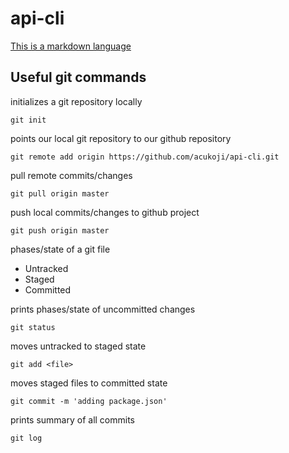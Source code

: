 # api-cli

[This is a markdown language](http://www.unexpected-vortices.com/sw/rippledoc/quick-markdown-example.html)

## Useful git commands

initializes a git repository locally

`git init`

points our local git repository to our github repository

`git remote add origin https://github.com/acukoji/api-cli.git`

pull remote commits/changes

`git pull origin master`

push local commits/changes to github project

`git push origin master`

phases/state of a git file
- Untracked
- Staged
- Committed

prints phases/state of uncommitted changes

`git status`

moves untracked <file> to staged state

`git add <file>`

moves staged files to committed state

`git commit -m 'adding package.json'`

prints summary of all commits 

`git log`
